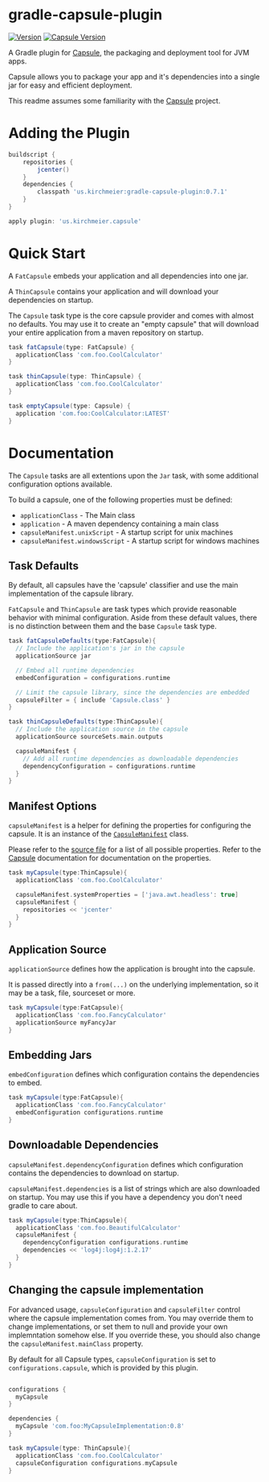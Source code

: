 # gradle-capsule-plugin

[![Version](http://img.shields.io/badge/Version-0.7.1-green.svg?style=flat-square)](https://github.com/danthegoodman/gradle-capsule-plugin/releases)
[![Capsule Version](http://img.shields.io/badge/Capsule%20Version-0.7.1-blue.svg?style=flat-square)](https://github.com/puniverse/capsule/releases)

A Gradle plugin for [Capsule], the packaging and deployment tool for JVM apps.

Capsule allows you to package your app and it's dependencies into a single jar for easy and efficient deployment.

This readme assumes some familiarity with the [Capsule] project.

[Capsule]:https://github.com/puniverse/capsule

# Adding the Plugin

```groovy
buildscript {
    repositories {
        jcenter()
    }
    dependencies {
        classpath 'us.kirchmeier:gradle-capsule-plugin:0.7.1'
    }
}

apply plugin: 'us.kirchmeier.capsule'
```


# Quick Start

A `FatCapsule` embeds your application and all dependencies into one jar.

A `ThinCapsule` contains your application and will download your dependencies on startup.

The `Capsule` task type is the core capsule provider and comes with almost no defaults.
You may use it to create an "empty capsule" that will download your entire application from a maven repository on startup.

```groovy
task fatCapsule(type: FatCapsule) {
  applicationClass 'com.foo.CoolCalculator'
}

task thinCapsule(type: ThinCapsule) {
  applicationClass 'com.foo.CoolCalculator'
}

task emptyCapsule(type: Capsule) {
  application 'com.foo:CoolCalculator:LATEST'
}
```


# Documentation

The `Capsule` tasks are all extentions upon the `Jar` task, with some additional configuration options available.

To build a capsule, one of the following properties must be defined:

* `applicationClass` - The Main class
* `application` - A maven dependency containing a main class
* `capsuleManifest.unixScript` - A startup script for unix machines
* `capsuleManifest.windowsScript` - A startup script for windows machines

## Task Defaults

By default, all capsules have the 'capsule' classifier and use the main implementation of the capsule library.

`FatCapsule` and `ThinCapsule` are task types which provide reasonable behavior with minimal configuration.
Aside from these default values, there is no distinction between them and the base `Capsule` task type.

```groovy
task fatCapsuleDefaults(type:FatCapsule){
  // Include the application's jar in the capsule
  applicationSource jar

  // Embed all runtime dependencies
  embedConfiguration = configurations.runtime

  // Limit the capsule library, since the dependencies are embedded
  capsuleFilter = { include 'Capsule.class' }
}

task thinCapsuleDefaults(type:ThinCapsule){
  // Include the application source in the capsule
  applicationSource sourceSets.main.outputs

  capsuleManifest {
    // Add all runtime dependencies as downloadable dependencies
    dependencyConfiguration = configurations.runtime
  }
}
```

## Manifest Options

`capsuleManifest` is a helper for defining the properties for configuring the capsule.
It is an instance of the [`CapsuleManifest`][src] class.

Please refer to the [source file][src] for a list of all possible properties.
Refer to the [Capsule] documentation for documentation on the properties.

[src]: https://github.com/danthegoodman/gradle-capsule-plugin/blob/master/src/main/groovy/us/kirchmeier/capsule/manifest/CapsuleManifest.groovy

```groovy
task myCapsule(type:ThinCapsule){
  applicationClass 'com.foo.CoolCalculator'

  capsuleManifest.systemProperties = ['java.awt.headless': true]
  capsuleManifest {
    repositories << 'jcenter'
  }
}
```

## Application Source

`applicationSource` defines how the application is brought into the capsule.

It is passed directly into a `from(...)` on the underlying implementation, so it may be a task, file, sourceset or more.

```groovy
task myCapsule(type:FatCapsule){
  applicationClass 'com.foo.FancyCalculator'
  applicationSource myFancyJar
}
```

## Embedding Jars

`embedConfiguration` defines which configuration contains the dependencies to embed.

```groovy
task myCapsule(type:FatCapsule){
  applicationClass 'com.foo.FancyCalculator'
  embedConfiguration configurations.runtime
}
```

## Downloadable Dependencies

`capsuleManifest.dependencyConfiguration` defines which configuration contains the dependencies to download on startup.

`capsuleManifest.dependencies` is a list of strings which are also downloaded on startup.
You may use this if you have a dependency you don't need gradle to care about.

```groovy
task myCapsule(type:ThinCapsule){
  applicationClass 'com.foo.BeautifulCalculator'
  capsuleManifest {
    dependencyConfiguration configurations.runtime
    dependencies << 'log4j:log4j:1.2.17'
  }
}
```

## Changing the capsule implementation

For advanced usage, `capsuleConfiguration` and `capsuleFilter` control where the capsule implementation comes from.
You may override them to change implementations, or set them to null and provide your own implemntation somehow else.
If you override these, you should also change the `capsuleManifest.mainClass` property.

By default for all Capsule types, `capsuleConfiguration` is set to `configurations.capsule`, which is provided by this plugin.

```groovy

configurations {
  myCapsule
}

dependencies {
  myCapsule 'com.foo:MyCapsuleImplementation:0.8'
}

task myCapsule(type: ThinCapsule){
  applicationClass 'com.foo.CoolCalculator'
  capsuleConfiguration configurations.myCapsule
}
```
